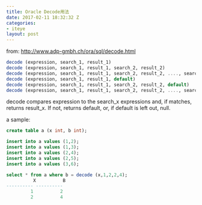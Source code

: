 ```yaml
---
title: Oracle Decode用法
date: 2017-02-11 18:32:32 Z
categories:
- iteye
layout: post
---
```


from: http://www.adp-gmbh.ch/ora/sql/decode.html 

```sql
decode (expression, search_1, result_1)
decode (expression, search_1, result_1, search_2, result_2)
decode (expression, search_1, result_1, search_2, result_2, ...., search_n, result_n)
decode (expression, search_1, result_1, default)
decode (expression, search_1, result_1, search_2, result_2, default)
decode (expression, search_1, result_1, search_2, result_2, ...., search_n, result_n, default)

```
decode compares expression to the search_x expressions and, if matches, returns result_x. If not, returns default, or, if default is left out, null. 

a sample: 

```sql
create table a (x int, b int);

insert into a values (1,2);
insert into a values (1,3);
insert into a values (2,4);
insert into a values (2,5);
insert into a values (3,6);

select * from a where b = decode (x,1,2,2,4);
          X          B
---------- ----------
         1          2
         2          4
```
